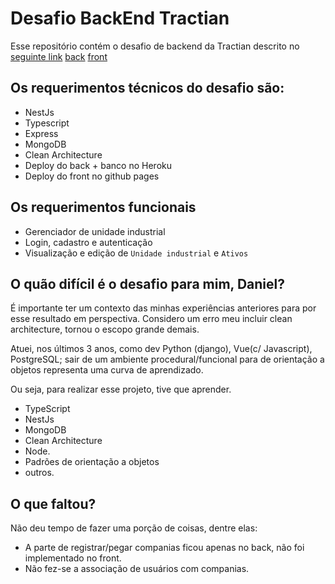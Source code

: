 # Desafio BackEnd Tractian
Esse repositório contém o desafio de backend da Tractian descrito no [seguinte link](https://tractian.notion.site/Back-End-Software-Engineer-584a6e7bbd8b4ef48fc1e59ce0f964fc)
[back](https://thawing-ravine-54889.herokuapp.com/api/)
[front](https://danielpassy.github.io/tractian_challenge/)

## Os requerimentos técnicos do desafio são:

- NestJs
- Typescript
- Express
- MongoDB
- Clean Architecture
- Deploy do back + banco no Heroku
- Deploy do front no github pages

## Os requerimentos funcionais
- Gerenciador de unidade industrial
- Login, cadastro e autenticação
- Visualização e edição de `Unidade industrial` e `Ativos`


## O quão difícil é o desafio para mim, Daniel?
É importante ter um contexto das minhas experiências anteriores para por esse resultado em perspectiva.
Considero um erro meu incluir clean architecture, tornou o escopo grande demais.

Atuei, nos últimos 3 anos, como dev Python (django), Vue(c/ Javascript), PostgreSQL; sair de um ambiente procedural/funcional para de orientação a objetos representa uma curva de aprendizado.

Ou seja, para realizar esse projeto, tive que aprender.

- TypeScript
- NestJs
- MongoDB
- Clean Architecture
- Node.
- Padrões de orientação a objetos
- outros.

## O que faltou?
Não deu tempo de fazer uma porção de coisas, dentre elas:
- A parte de registrar/pegar companias ficou apenas no back, não foi implementado no front.
- Não fez-se a associação de usuários com companias.
